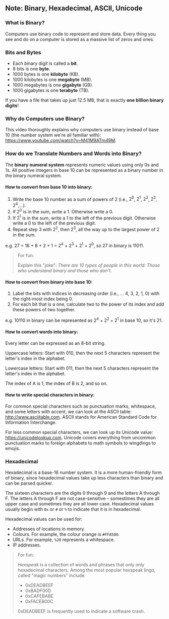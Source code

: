 ## Note: Binary, Hexadecimal, ASCII, Unicode

### What is Binary?

Computers use binary code to represent and store data. Every thing you see and do on a computer is stored as a massive list of zeros and ones.

### Bits and Bytes

* Each *b*inary dig*it* is called a **bit**.
* 8 bits is one **byte**.
* 1000 bytes is one **kilobyte** (KB).
* 1000 kilobytes is one **megabyte** (MB).
* 1000 megabytes is one **gigabyte** (GB).
* 1000 gigabytes is one **terabyte** (TB).

If you have a file that takes up just 12.5 MB, that is exactly **one billion binary digits**!

### Why do Computers use Binary?

This video thoroughly explains why computers use binary instead of base 10 (the number system we're all familiar with): https://www.youtube.com/watch?v=M41M9ATm49M.

### How do we Translate Numbers and Words into Binary?

The **binary** **numeral system** represents numeric values using only 0s and 1s. All positive integers in base 10 can be represented as a binary number in the binary numeral system.

#### How to convert from base 10 into binary:

1. Write the base 10 number as a sum of powers of 2 (i.e., $2^0$, $2^1$, $2^2$, $2^3$, $2^4$,...).
2. If $2^0$ is in the sum, write a 1. Otherwise write a 0.
3. If $2^1$ is in the sum, write a 1 to the left of the previous digit. Otherwise write a 0 to the left of the previous digit.
4. Repeat step 3 with $2^2$, then $2^3$, all the way up to the largest power of 2 in the sum.

e.g. 27 = 16 + 8 + 2 + 1 = $2^4$ + $2^3$ + $2^1$ + $2^0$, so 27 in binary is 11011.



>  For fun:
>
> Explain this "joke": *There are 10 types of people in this world: Those who understand binary and those who don't.*



#### How to convert from binary into base 10:

1. Label the bits with indices in decreasing order (i.e., ... 4, 3, 2, 1, 0) with the right-most index being 0.
2. For each bit that is a one, calculate two to the power of its index and add these powers of two together.

e.g. 10110 in binary can be represented as $2^4$ + $2^2$ + $2^1$ in base 10, so it's 21.

#### How to convert words into binary:

Every letter can be expressed as an 8-bit string. 

Uppercase letters: Start with 010, then the next 5 characters represent the letter's index in the alphabet.

Lowercase letters: Start with 011, then the next 5 characters represent the letter's index in the alphabet.

The index of A is 1, the index of B is 2, and so on.

#### How to write special characters in binary:

For common special characters such as punctuation marks, whitespace, and some letters with accent, we can look at the ASCII table: http://www.asciitable.com. ASCII stands for American Standard Code for Information Interchange.

For less common special characters, we can look up its Unicode value: https://unicodelookup.com. Unicode covers everything from uncommon punctuation marks to foreign alphabets to math symbols to wingdings to emojis.

### Hexadecimal

Hexadecimal is a base-16 number system. It is a more human-friendly form of binary, since hexadecimal values take up less characters than binary and can be parsed quicker.

The sixteen characters are the digits 0 through 9 and the letters A through F. The letters A through F are not case-sensitive – somestimes they are all upper case and sometimes they are all lower case. Hexadecimal values usually begin with `0x` or `#` or `%` to indicate that it is in hexadecimal.

Hexadecimal values can be used for:

* Addresses of locations in memory.
* Colours. For example, the colour orange is `#FFA500`.
* URLs. For example, `%20` represents a whitespace.
* IP addresses.



>  For fun:
>
>  *Hexspeak* is a collection of words and phrases that only only hexadecimal characters. Among the most popular hexspeak lingo, called "magic numbers" include:
>
>  * 0xDEADBEEF
>  * 0xBADF00D
>  * 0xCAFEBABE
>  * 0xFACEB00C
>
>  0xDEADBEEF is frequently used to indicate a software crash.

